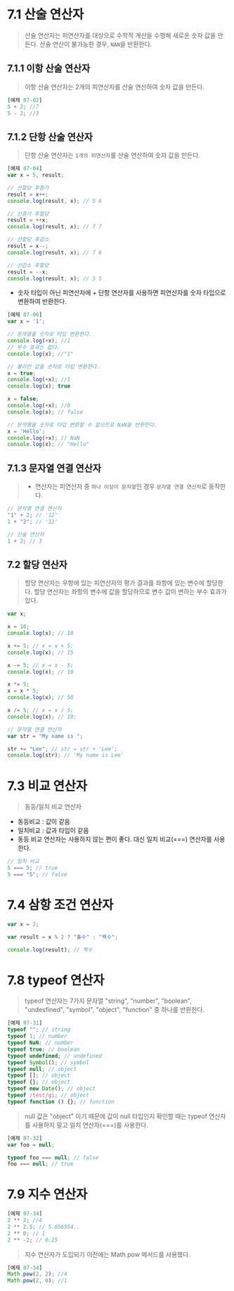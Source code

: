 # 7.1 산술 연산자

> 산술 연산자는 피연산자를 대상으로 수학적 계산을 수행해 새로운 숫자 값을 만든다. 산술 연산이 불가능한 경우, `NAN`을 반환한다.

## 7.1.1 이항 산술 연산자

> 이항 산술 연산자는 2개의 피연산자를 산술 연산하여 숫자 값을 만든다.

```jsx
[예제 07-02]
5 + 2; //7
5 - 2; //3
```

## 7.1.2 단항 산술 연산자

> 단항 산술 연산자는 `1개의 피연산자`를 산술 연산하여 숫자 값을 만든다.

```jsx
[예제 07-04]
var x = 5, result;

// 선할당 후증가
result = x++;
console.log(result, x); // 5 6

// 선증가 후할당
result = ++x;
console.log(result, x); // 7 7

// 선할당 후감소
result = x--;
console.log(result, x); // 7 6

// 선감소 후할당
result = --x;
console.log(result, x); // 5 5
```

- 숫자 타입이 아닌 피연산자에 + 단항 연산자를 사용하면 피연산자를 숫자 타입으로 변환하여 반환한다.

```jsx
[예제 07-06]
var x = '1';

// 문자열을 숫자로 타입 변환한다.
console.log(+x); //1
// 부수 효과는 없다.
console.log(x); //"1"

// 불리언 값을 숫자로 타입 변환한다.
x = true;
console.log(+x); //1
console.log(x); true

x = false;
console.log(+x); //0
console.log(x); // false

// 문자열을 숫자로 타입 변환할 수 없으므로 NaN을 반환한다.
x = 'Hello';
console.log(+x); // NaN
console.log(x); // "Hello"
```

## 7.1.3 문자열 연결 연산자

> - 연산자는 피연산자 중 `하나 이상이 문자열`인 경우 `문자열 연결 연산자`로 동작한다.

```jsx
// 문자열 연결 연산자
"1" + 2; // '12'
1 + "2"; // '12'

// 산술 연산자
1 + 2; // 3
```

## 7.2 할당 연산자

> 할당 연산자는 우항에 있는 피연산자의 평가 결과를 좌항에 있는 변수에 할당한다. 할당 연산자는 좌항의 변수에 값을 할당하므로 변수 값이 변하는 부수 효과가 있다.

```jsx
var x;

x = 10;
console.log(x); // 10

x += 5; // x = x + 5;
console.log(x); // 15

x -= 5; // x = x - 5;
console.log(x); // 10

x *= 5;
x = x * 5;
console.log(x); // 50

x /= 5; // x = x / 5;
console.log(x); // 10;

// 문자열 연결 연산자
var str = "My name is ";

str += "Lee"; // str = str + 'Lee';
console.log(str); // 'My name is Lee'
```

# 7.3 비교 연산자

> 동등/일치 비교 연산자

- 동등비교 : 값이 같음
- 일치비교 : 값과 타입이 같음
- 동등 비교 연산자는 사용하지 않는 편이 좋다. 대신 일치 비교(===) 연산자를 사용한다.

```jsx
// 일치 비교
5 === 5; // true
5 === "5"; // false
```

# 7.4 삼항 조건 연산자

```jsx
var x = 2;

var result = x % 2 ? "홀수" : "짝수";

console.log(result); // 짝수
```

# 7.8 typeof 연산자

> typeof 연산자는 7가지 문자열 "string", "number", "boolean", "undesfined", "symbol", "object", "function" 중 하나를 반환한다.

```jsx
[예제 07-31]
typeof ""; // string
typeof 1; // number
typeof NaN; // number
typeof true; // boolean
typeof undefined; // undefined
typeof Symbol(); // symbol
typeof null; // object
typeof []; // object
typeof {}; // object
typeof new Date(); // object
typeof /test/gi; // object
typeof function () {}; // function
```

> null 값은 "object" 이기 때문에 값이 null 타입인지 확인할 때는 typeof 연산자를 사용하지 말고 일치 연산자(===)를 사용한다.

```jsx
[예제 07-32]
var foo = null;

typeof foo === null; // false
foo === null; // true
```

# 7.9 지수 연산자

```jsx
[예제 07-34]
2 ** 2; //4
2 ** 2.5; // 5.656554..
2 ** 0; // 1
2 ** -2; // 0.25
```

> 지수 연산자가 도입되기 이전에는 Math.pow 메서드를 사용했다.

```jsx
[예제 07-34]
Math.pow(2, 2); //4
Math.pow(2, 0); //1
```
